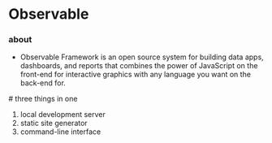 # Observable

### about

- Observable Framework is an open source system for building data apps, dashboards, and reports that combines the power of JavaScript on the front-end for interactive graphics with any language you want on the back-end for.

\# three things in one
1. local development server
2. static site generator
3. command-line interface